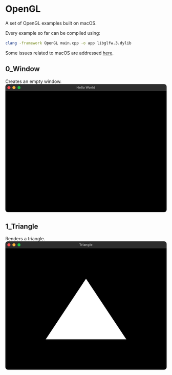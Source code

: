 # OpenGL
A set of OpenGL examples built on macOS.

Every example so far can be compiled using:
```bash
clang -framework OpenGL main.cpp -o app libglfw.3.dylib 
```
Some issues related to macOS are addressed [here](https://www.lukeroyal.com/2021/05/01/opengl-on-macos/).

## 0_Window
Creates an empty window.
![0_Window](0_Window/Documentation/0_Window.png)

## 1_Triangle
Renders a triangle.
![1_Triangle](1_Triangle/Documentation/1_Triangle.png)